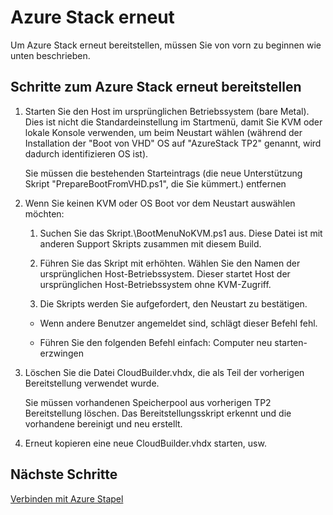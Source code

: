 <properties
    pageTitle="Azure Stack erneut | Microsoft Azure"
    description="Azure Stack erneut."
    services="azure-stack"
    documentationCenter=""
    authors="ErikjeMS"
    manager="byronr"
    editor=""/>

<tags
    ms.service="azure-stack"
    ms.workload="na"
    ms.tgt_pltfrm="na"
    ms.devlang="na"
    ms.topic="article"
    ms.date="09/29/2016"
    ms.author="erikje"/>

# <a name="redeploy-azure-stack"></a>Azure Stack erneut

Um Azure Stack erneut bereitstellen, müssen Sie von vorn zu beginnen wie unten beschrieben.

## <a name="steps-to-redeploy-azure-stack"></a>Schritte zum Azure Stack erneut bereitstellen

1. Starten Sie den Host im ursprünglichen Betriebssystem (bare Metal). Dies ist nicht die Standardeinstellung im Startmenü, damit Sie KVM oder lokale Konsole verwenden, um beim Neustart wählen (während der Installation der "Boot von VHD" OS auf "AzureStack TP2" genannt, wird dadurch identifizieren OS ist).

    Sie müssen die bestehenden Starteintrags (die neue Unterstützung Skript "PrepareBootFromVHD.ps1", die Sie kümmert.) entfernen

2. Wenn Sie keinen KVM oder OS Boot vor dem Neustart auswählen möchten:
    
    1. Suchen Sie das Skript.\BootMenuNoKVM.ps1 aus. Diese Datei ist mit anderen Support Skripts zusammen mit diesem Build.
    
    2. Führen Sie das Skript mit erhöhten. Wählen Sie den Namen der ursprünglichen Host-Betriebssystem. Dieser startet Host der ursprünglichen Host-Betriebssystem ohne KVM-Zugriff.
    
    3. Die Skripts werden Sie aufgefordert, den Neustart zu bestätigen.

    - Wenn andere Benutzer angemeldet sind, schlägt dieser Befehl fehl.

    - Führen Sie den folgenden Befehl einfach: Computer neu starten-erzwingen 
 
3. Löschen Sie die Datei CloudBuilder.vhdx, die als Teil der vorherigen Bereitstellung verwendet wurde.

    Sie müssen vorhandenen Speicherpool aus vorherigen TP2 Bereitstellung löschen. Das Bereitstellungsskript erkennt und die vorhandene bereinigt und neu erstellt.

5. Erneut kopieren eine neue CloudBuilder.vhdx starten, usw.

## <a name="next-steps"></a>Nächste Schritte

[Verbinden mit Azure Stapel](azure-stack-connect-azure-stack.md)
